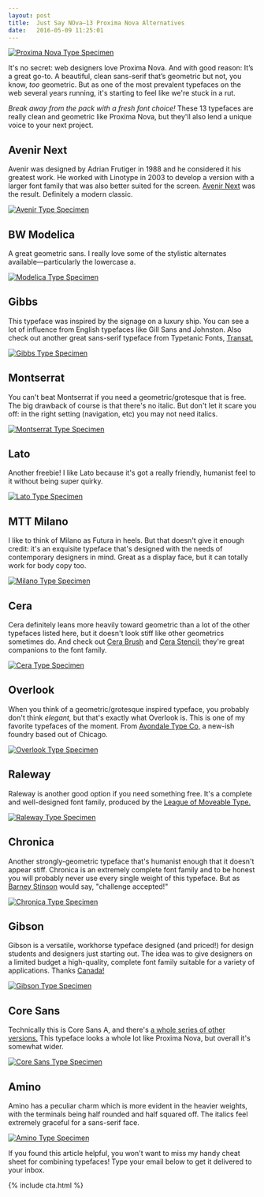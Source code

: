 ```yaml
---
layout: post
title:  Just Say NOva—13 Proxima Nova Alternatives
date:   2016-05-09 11:25:01
---
```


<a href="http://www.myfonts.com/fonts/marksimonson/proxima-nova/"><img src="/images/proxima_nova/proxima_nova.png" alt="Proxima Nova Type Specimen"></a>

It's no secret: web designers love Proxima Nova. And with good reason: It’s a great go-to. A beautiful, clean sans-serif that’s geometric but not, you know, <i>too</i> geometric. But as one of the most prevalent typefaces on the web several years running, it's starting to feel like we're stuck in a rut.

<em>Break away from the pack with a fresh font choice!</em> These 13 typefaces are really clean and geometric like Proxima Nova, but they'll also lend a unique voice to your next project. 

<h2>Avenir Next</h2>
Avenir was designed by Adrian Frutiger in 1988 and he considered it his greatest work. He worked with Linotype in 2003 to develop a version with a larger font family that was also better suited for the screen. <a href="https://www.linotype.com/90672/avenir-next-family.html?gclid=CLyDlJOO0MwCFQ8vaQodC_oBug">Avenir Next</a> was the result. Definitely a modern classic. 

<a href="https://www.linotype.com/90672/avenir-next-family.html?gclid=CLyDlJOO0MwCFQ8vaQodC_oBug"><img src="/images/proxima_nova/avenir.png" alt="Avenir Type Specimen"></a>

<h2>BW Modelica</h2>
A great geometric sans. I really love some of the stylistic alternates available—particularly the lowercase a.

<a href="https://www.myfonts.com/fonts/branding-with-type/bw-modelica/"><img src="/images/proxima_nova/modelica.png" alt="Modelica Type Specimen"></a>

<h2>Gibbs</h2>
This typeface was inspired by the signage on a luxury ship. You can see a lot of influence from English typefaces like Gill Sans and Johnston. Also check out another great sans-serif typeface from Typetanic Fonts, <a href="http://typetanicfonts.com/#TransatText">Transat.</a>

<a href="https://www.myfonts.com/fonts/typetanic-fonts/gibbs/"><img src="/images/proxima_nova/gibbs.png" alt="Gibbs Type Specimen"></a>

<h2>Montserrat</h2>
You can't beat Montserrat if you need a geometric/grotesque that is free. The big drawback of course is that there's no italic. But don't let it scare you off: in the right setting (navigation, etc) you may not need italics.

<a href="https://www.fontsquirrel.com/fonts/montserrat"><img src="/images/proxima_nova/montserrat.png" alt="Montserrat Type Specimen"></a>

<h2>Lato</h2>
Another freebie! I like Lato because it's got a really friendly, humanist feel to it without being super quirky. 

<a href="http://www.latofonts.com/lato-free-fonts/"><img src="/images/proxima_nova/lato.png" alt="Lato Type Specimen"></a>

<h2>MTT Milano</h2>

I like to think of Milano as Futura in heels. But that doesn't give it enough credit: it's an exquisite typeface that's designed with the needs of contemporary designers in mind. Great as a display face, but it can totally work for body copy too. 

<a href="https://www.myfonts.com/fonts/mtt/milano/"><img src="/images/proxima_nova/milano.png" alt="Milano Type Specimen"></a>

<h2>Cera</h2>
Cera definitely leans more heavily toward geometric than a lot of the other typefaces listed here, but it doesn't look stiff like other geometrics sometimes do. And check out <a href="https://www.myfonts.com/fonts/typemates/cera-brush/">Cera Brush</a> and <a href="https://www.myfonts.com/fonts/typemates/cera-stencil/">Cera Stencil:</a> they're great companions to the font family.

<a href="https://www.myfonts.com/fonts/typemates/cera/"><img src="/images/proxima_nova/cera.png" alt="Cera Type Specimen"></a>

<h2>Overlook</h2>
When you think of a geometric/grotesque inspired typeface, you probably don't think <i>elegant,</i> but that's exactly what Overlook is. This is one of my favorite typefaces of the moment. From <a href="https://avondaletypeco.com/">Avondale Type Co,</a> a new-ish foundry based out of Chicago.

<a href="https://avondaletypeco.com/atc-overlook/"><img src="/images/proxima_nova/overlook.png" alt="Overlook Type Specimen"></a>

<h2>Raleway</h2>
Raleway is another good option if you need something free. It's a complete and well-designed font family, produced by the <a href="https://www.theleagueofmoveabletype.com/">League of Moveable Type.</a>

<a href="https://www.fontsquirrel.com/fonts/raleway"><img src="/images/proxima_nova/raleway.png" alt="Raleway Type Specimen"></a>

<h2>Chronica</h2>
Another strongly-geometric typeface that's humanist enough that it doesn't appear stiff. Chronica is an extremely complete font family and to be honest you will probably never use every single weight of this typeface. But as <a href="https://www.youtube.com/watch?v=4iOi_iPNC50">Barney Stinson</a> would say, "challenge accepted!"

<a href="https://www.myfonts.com/fonts/mostardesign/chronica-pro/"><img src="/images/proxima_nova/chronica.png" alt="Chronica Type Specimen"></a>

<h2>Gibson</h2>
Gibson is a versatile, workhorse typeface designed (and priced!) for design students and designers just starting out. The idea was to give designers on a limited budget a high-quality, complete font family suitable for a variety of applications. Thanks <a href="http://canadatype.net/">Canada!</a>

<a href="https://www.myfonts.com/fonts/canadatype/gibson/"><img src="/images/proxima_nova/gibson.png" alt="Gibson Type Specimen"></a>

<h2>Core Sans</h2>
Technically this is Core Sans A, and there's <a href="http://www.myfonts.com/search/core+sans/all/">a whole series of other versions.</a> This typeface looks a whole lot like Proxima Nova, but overall it's somewhat wider.

<a href="https://www.myfonts.com/fonts/s-core/core-sans-a/"><img src="/images/proxima_nova/core_sans.png" alt="Core Sans Type Specimen"></a>

<h2>Amino</h2>
Amino has a peculiar charm which is more evident in the heavier weights, with the terminals being half rounded and half squared off. The italics feel extremely graceful for a sans-serif face. 

<a href="http://www.myfonts.com/fonts/cadson-demak/amino/"><img src="/images/proxima_nova/amino.png" alt="Amino Type Specimen"></a>

If you found this article helpful, you won't want to miss my handy cheat sheet for combining typefaces! Type your email below to get it delivered to your inbox.

{% include cta.html %}